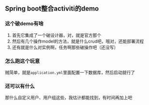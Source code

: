 ## Spring boot整合activiti的demo
### 这个破demo有啥
1. 首先它集成了一个破设计器，对，就是官方那个
2. 然后有几个操作model的方法，就是什么crud吧，哦对，还能部署流程
3. 还有就是什么对实例啊，任务啊那些破操作吧（还没写）
### 怎么跑这个玩意
贼简单，就是`application.yml`里面配置一下数据库，然后启动就行了
### 还可以有什么
那什么自定义用户、用户组这些，我估计都能找到，有时间再加上吧